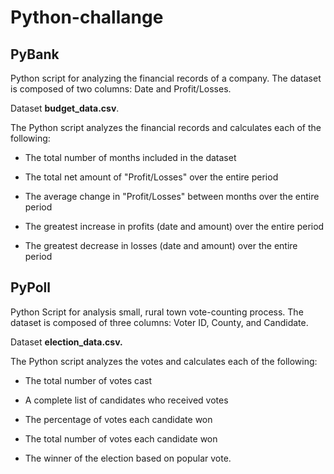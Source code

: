 # Python-challange

## PyBank

Python script for analyzing the financial records of a company. 
The dataset is composed of two columns: Date and Profit/Losses.

Dataset **budget_data.csv**.


The Python script analyzes the financial records and calculates each of the following:

* The total number of months included in the dataset

* The total net amount of "Profit/Losses" over the entire period

* The average change in "Profit/Losses" between months over the entire period

* The greatest increase in profits (date and amount) over the entire period

* The greatest decrease in losses (date and amount) over the entire period



## PyPoll

Python Script for analysis small, rural town vote-counting process. 
The dataset is composed of three columns: Voter ID, County, and Candidate.

Dataset **election_data.csv.**

The Python script analyzes the votes and calculates each of the following:

* The total number of votes cast

* A complete list of candidates who received votes

* The percentage of votes each candidate won

* The total number of votes each candidate won

* The winner of the election based on popular vote.
